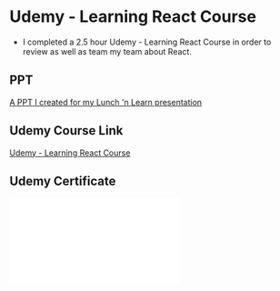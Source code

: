 # Udemy - Learning React Course
- I completed a 2.5 hour Udemy - Learning React Course in order to review as well as team my team about React.

## PPT
[A PPT I created for my Lunch 'n Learn presentation](https://docs.google.com/presentation/d/1KZxs0QLMxvISEgjARX7Cj7QA_y5XeSqhYW5bw-9aJ7s/edit?usp=sharing)

## Udemy Course Link
[Udemy - Learning React Course](https://www.udemy.com/course/learning-react/)

## Udemy Certificate
![Heather Hartley React Certification](/udemy-react-practice/heather-hartley-react-certification.pdf)
